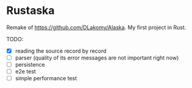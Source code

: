 # Rustaska

Remake of https://github.com/DLakomy/Alaska. My first project in Rust.

TODO:
- [X] reading the source record by record
- [ ] parser (quality of its error messages are not important right now)
- [ ] persistence
- [ ] e2e test
- [ ] simple performance test
